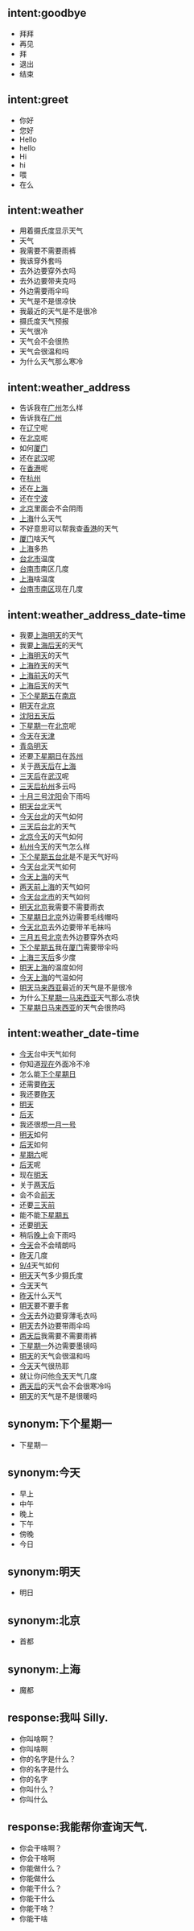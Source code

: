 ## intent:goodbye
- 拜拜
- 再见
- 拜
- 退出
- 结束

## intent:greet
- 你好
- 您好
- Hello
- hello
- Hi
- hi
- 喂
- 在么

## intent:weather
- 用着摄氏度显示天气
- 天气
- 我需要不需要雨裤
- 我该穿外套吗
- 去外边要穿外衣吗
- 去外边要带夹克吗
- 外边需要雨伞吗
- 天气是不是很凉快
- 我最近的天气是不是很冷
- 摄氏度天气预报
- 天气很冷
- 天气会不会很热
- 天气会很温和吗
- 为什么天气那么寒冷

## intent:weather_address
- 告诉我在[广州](address)怎么样
- 告诉我在[广州](address)
- 在[辽宁](address)呢
- 在[北京](address)呢
- 如何[厦门](address)
- 还在[武汉](address)呢
- 在[香港](address)呢
- 在[杭州](address)
- 还在[上海](address)
- 还在[宁波](address)
- [北京](address)里面会不会阴雨
- [上海](address)什么天气
- 不好意思可以帮我查[香港](address)的天气
- [厦门](address)啥天气
- [上海](address)多热
- [台北市](address)温度
- [台南市](address)南区几度
- [上海](address)啥温度
- [台南市南区](address)现在几度

## intent:weather_address_date-time
- 我要[上海](address)[明天](date-time)的天气
- 我要[上海](address)[后天](date-time)的天气
- [上海](address)[明天](date-time)的天气
- [上海](address)[昨天](date-time)的天气
- [上海](address)[前天](date-time)的天气
- [上海](address)[后天](date-time)的天气
- [下个星期五](date-time)在[南京](address)
- [明天](date-time)在[北京](address)
- [沈阳](address)[五天后](date-time)
- [下星期一](date-time)在[北京](address)呢
- [今天](date-time)在[天津](address)
- [青岛](address)[明天](date-time)
- 还要[下星期日](date-time)在[苏州](address)
- 关于[两天后](date-time)在[上海](address)
- [三天后](date-time)在[武汉](address)呢
- [三天后](date-time)[杭州](address)多云吗
- [十月三号](date-time)[沈阳](address)会下雨吗
- [明天](date-time)[台北](address)天气
- [今天](date-time)[台北](address)的天气如何
- [三天后](date-time)[台北](address)的天气
- [北京](address)[今天](date-time)的天气如何
- [杭州](address)[今天](date-time)的天气怎么样
- [下个星期五](date-time)[台北](address)是不是天气好吗
- [今天](date-time)[台北](address)天气如何
- [今天](date-time)[上海](address)的天气
- [两天前](date-time)[上海](address)的天气如何
- [今天](date-time)[台北市](address)的天气如何
- [明天](date-time)[北京](address)我需要不需要雨衣
- [下星期日](date-time)[北京](address)外边需要毛线帽吗
- [今天](date-time)[北京](address)去外边要带羊毛袜吗
- [三月五号](date-time)[北京](address)去外边要穿外衣吗
- [下个星期五](date-time)我在[厦门](address)需要带伞吗
- [上海](address)[三天后](date-time)多少度
- [明天](date-time)[上海](address)的温度如何
- [今天](date-time)[上海](address)的气温如何
- [明天](date-time)[马来西亚](address)最近的天气是不是很冷
- 为什么[下星期一](date-time)[马来西亚](address)天气那么凉快
- [下星期日](date-time)[马来西亚](address)的天气会很热吗

## intent:weather_date-time
- [今天](date-time)台中天气如何
- 你知道[现在](date-time)外面冷不冷
- 怎么能[下个星期日](date-time)
- 还需要[昨天](date-time)
- 我还要[昨天](date-time)
- [明天](date-time)
- [后天](date-time)
- 我还很想[一月一号](date-time)
- [明天](date-time)如何
- [后天](date-time)如何
- [星期六](date-time)呢
- [后天](date-time)呢
- 现在[明天](date-time)
- 关于[两天后](date-time)
- 会不会[前天](date-time)
- 还要[三天前](date-time)
- 能不能[下星期五](date-time)
- 还要[明天](date-time)
- 稍后[晚上](date-time)会下雨吗
- [今天](date-time)会不会晴朗吗
- [昨天](date-time)几度
- [9/4](date-time)天气如何
- [明天](date-time)天气多少摄氏度
- [今天](date-time)天气
- [昨天](date-time)什么天气
- [明天](date-time)要不要手套
- [今天](date-time)去外边要穿薄毛衣吗
- [明天](date-time)去外边要带雨伞吗
- [两天后](date-time)我需要不需要雨裤
- [下星期一](date-time)外边需要墨镜吗
- [明天](date-time)的天气会很温和吗
- [今天](date-time)天气很热耶
- 就让你问他[今天](date-time)天气几度
- [两天后](date-time)的天气会不会很寒冷吗
- [明天](date-time)的天气是不是很暖吗

## synonym:下个星期一
- 下星期一

## synonym:今天
- 早上
- 中午
- 晚上
- 下午
- 傍晚
- 今日

## synonym:明天
- 明日

## synonym:北京
- 首都

## synonym:上海
- 魔都

## response:我叫 Silly.
- 你叫啥啊？
- 你叫啥啊
- 你的名字是什么？
- 你的名字是什么
- 你的名字
- 你叫什么？
- 你叫什么

## response:我能帮你查询天气.
- 你会干啥啊？
- 你会干啥啊
- 你能做什么？
- 你能做什么
- 你能干什么？
- 你能干什么
- 你能干啥？
- 你能干啥